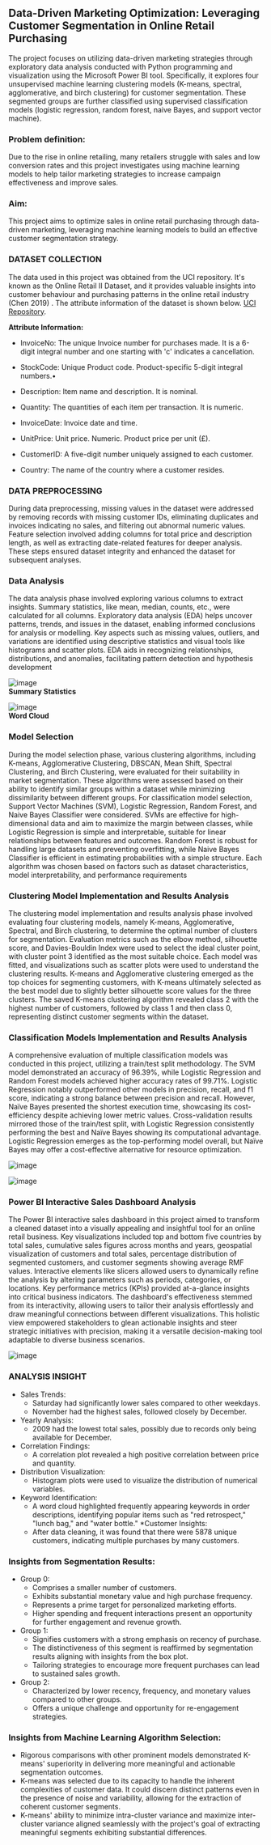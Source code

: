 ## Data-Driven Marketing Optimization: Leveraging Customer Segmentation in Online Retail Purchasing

The project focuses on utilizing data-driven marketing strategies through exploratory data analysis conducted with Python programming and visualization using the Microsoft Power BI tool. Specifically, it explores four unsupervised machine learning clustering models (K-means, spectral, agglomerative, and birch clustering) for customer segmentation. These segmented groups are further classified using supervised classification models (logistic regression, random forest, naive Bayes, and support vector machine).

### Problem definition:
Due to the rise in online retailing, many retailers struggle with sales and low conversion rates and this project investigates using machine learning models to help tailor marketing strategies to 
increase campaign effectiveness and improve sales.

### Aim:
This project aims to optimize sales in online retail purchasing through data-driven marketing,
leveraging machine learning models to build an effective customer segmentation strategy.

### DATASET COLLECTION
The data used in this project was obtained from the UCI repository. It's known as the Online Retail II Dataset, and it provides valuable insights into customer behaviour and purchasing patterns in the online retail industry (Chen 2019) . The attribute information of the dataset is shown below. [UCI Repository](https://archive.ics.uci.edu/dataset/502/online+retail+ii).

**Attribute Information:**

* InvoiceNo: The unique Invoice number for purchases made. It is a 6-digit integral number and one starting with 'c' indicates a cancellation.

* StockCode: Unique Product code. Product-specific 5-digit integral numbers.•

* Description: Item name and description. It is nominal.

* Quantity: The quantities of each  item per transaction. It is numeric.

* InvoiceDate: Invoice date and time.

* UnitPrice: Unit price. Numeric. Product price per unit (£).

* CustomerID: A five-digit number uniquely assigned to each customer.

* Country:  The name of the country where a customer resides.

### DATA PREPROCESSING
During data preprocessing, missing values in the dataset were addressed by removing records with missing customer IDs, eliminating duplicates and invoices indicating no sales, and filtering out abnormal numeric values. Feature selection involved adding columns for total price and description length, as well as extracting date-related features for deeper analysis. These steps ensured dataset integrity and enhanced the dataset for subsequent analyses.

### Data Analysis
The data analysis phase involved exploring various columns to extract insights. Summary statistics, like mean, median, counts, etc., were calculated for all columns. Exploratory data analysis (EDA) helps uncover patterns, trends, and issues in the dataset, enabling informed conclusions for analysis or modelling. Key aspects such as missing values, outliers, and variations are identified using descriptive statistics and visual tools like histograms and scatter plots. EDA aids in recognizing relationships, distributions, and anomalies, facilitating pattern detection and hypothesis development 

![image](https://github.com/noshiobec/customer-segmentation/assets/96450822/d3fa42b3-6968-489f-990a-e2a38de1551d)       
**Summary Statistics**

![image](https://github.com/noshiobec/customer-segmentation/assets/96450822/3f713436-195a-43f2-81e8-80e728d1b61f)        
**Word Cloud**


### Model Selection
During the model selection phase, various clustering algorithms, including K-means, Agglomerative Clustering, DBSCAN, Mean Shift, Spectral Clustering, and Birch Clustering, were evaluated for their suitability in market segmentation. These algorithms were assessed based on their ability to identify similar groups within a dataset while minimizing dissimilarity between different groups. For classification model selection, Support Vector Machines (SVM), Logistic Regression, Random Forest, and Naive Bayes Classifier were considered. SVMs are effective for high-dimensional data and aim to maximize the margin between classes, while Logistic Regression is simple and interpretable, suitable for linear relationships between features and outcomes. Random Forest is robust for handling large datasets and preventing overfitting, while Naive Bayes Classifier is efficient in estimating probabilities with a simple structure. Each algorithm was chosen based on factors such as dataset characteristics, model interpretability, and performance requirements

### Clustering Model Implementation and Results Analysis
The clustering model implementation and results analysis phase involved evaluating four clustering models, namely K-means, Agglomerative, Spectral, and Birch clustering, to determine the optimal number of clusters for segmentation. Evaluation metrics such as the elbow method, silhouette score, and Davies-Bouldin Index were used to select the ideal cluster point, with cluster point 3 identified as the most suitable choice. Each model was fitted, and visualizations such as scatter plots were used to understand the clustering results. K-means and Agglomerative clustering emerged as the top choices for segmenting customers, with K-means ultimately selected as the best model due to slightly better silhouette score values for the three clusters. The saved K-means clustering algorithm revealed class 2 with the highest number of customers, followed by class 1 and then class 0, representing distinct customer segments within the dataset.

### Classification Models Implementation and Results Analysis
A comprehensive evaluation of multiple classification models was conducted in this project, utilizing a train/test split methodology. The SVM model demonstrated an accuracy of 96.39%, while Logistic Regression and Random Forest models achieved higher accuracy rates of 99.71%. Logistic Regression notably outperformed other models in precision, recall, and f1 score, indicating a strong balance between precision and recall. However, Naïve Bayes presented the shortest execution time, showcasing its cost-efficiency despite achieving lower metric values. Cross-validation results mirrored those of the train/test split, with Logistic Regression consistently performing the best and Naïve Bayes showing its computational advantage. Logistic Regression emerges as the top-performing model overall, but Naïve Bayes may offer a cost-effective alternative for resource optimization.

![image](https://github.com/noshiobec/customer-segmentation/assets/96450822/4469fa12-c7e1-4c0c-877b-cc9a63eda45c)

![image](https://github.com/noshiobec/customer-segmentation/assets/96450822/1b1ae45a-1a0d-4c09-8f98-7e8b262f808b)



### Power BI Interactive Sales Dashboard Analysis

The Power BI interactive sales dashboard in this project aimed to transform a cleaned dataset into a visually appealing and insightful tool for an online retail business. Key visualizations included top and bottom five countries by total sales, cumulative sales figures across months and years, geospatial visualization of customers and total sales, percentage distribution of segmented customers, and customer segments showing average RMF values. Interactive elements like slicers allowed users to dynamically refine the analysis by altering parameters such as periods, categories, or locations. Key performance metrics (KPIs) provided at-a-glance insights into critical business indicators. The dashboard's effectiveness stemmed from its interactivity, allowing users to tailor their analysis effortlessly and draw meaningful connections between different visualizations. This holistic view empowered stakeholders to glean actionable insights and steer strategic initiatives with precision, making it a versatile decision-making tool adaptable to diverse business scenarios.

![image](https://github.com/noshiobec/customer-segmentation/assets/96450822/d538b6ec-db76-42d8-8e9d-4dcaab600b73)


### ANALYSIS INSIGHT
* Sales Trends:
  * Saturday had significantly lower sales compared to other weekdays.
  * November had the highest sales, followed closely by December.
* Yearly Analysis:
  * 2009 had the lowest total sales, possibly due to records only being available for December.
* Correlation Findings:
  * A correlation plot revealed a high positive correlation between price and quantity.
* Distribution Visualization:
  * Histogram plots were used to visualize the distribution of numerical variables.
* Keyword Identification:
  * A word cloud highlighted frequently appearing keywords in order descriptions, identifying popular items such as "red retrospect," "lunch bag," and "water bottle."
 *Customer Insights:
  * After data cleaning, it was found that there were 5878 unique customers, indicating multiple purchases by many customers.

### Insights from Segmentation Results:
* Group 0:
  * Comprises a smaller number of customers.
  * Exhibits substantial monetary value and high purchase frequency.
  * Represents a prime target for personalized marketing efforts.
  * Higher spending and frequent interactions present an opportunity for further engagement and revenue growth.
* Group 1:
  * Signifies customers with a strong emphasis on recency of purchase.
  * The distinctiveness of this segment is reaffirmed by segmentation results aligning with insights from the box plot.
  * Tailoring strategies to encourage more frequent purchases can lead to sustained sales growth.
* Group 2:
  * Characterized by lower recency, frequency, and monetary values compared to other groups.
  * Offers a unique challenge and opportunity for re-engagement strategies.

### Insights from Machine Learning Algorithm Selection:
* Rigorous comparisons with other prominent models demonstrated K-means' superiority in delivering more meaningful and actionable segmentation outcomes.
* K-means was selected due to its capacity to handle the inherent complexities of customer data.
It could discern distinct patterns even in the presence of noise and variability, allowing for the extraction of coherent customer segments.
* K-means' ability to minimize intra-cluster variance and maximize inter-cluster variance aligned seamlessly with the project's goal of extracting meaningful segments exhibiting substantial differences.
